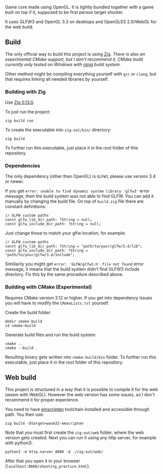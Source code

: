 Game core made using OpenGL. It is tightly bundled together with a game built on top if it, supposed to be first person target shooter.

It uses GLFW3 and OpenGL 3.3 on desktops and OpenGLES 2.0/WebGL for the web build.

## Build
The only official way to build this project is using [Zig](https://ziglang.org/).
_There is also an experimental CMake support, but I don't recommend it, CMake build currently only tested on Windows with [ninja](https://ninja-build.org/) build system._

Other method might be compiling everything yourself with `gcc` or `clang`, but that requires linking all needed libraries by yourself.

### Building with Zig
Use [Zig 0.13.0](https://ziglang.org/download/).

To just run the project:
```console
zig build run
```

To create the executable into `zig-out/bin/` directory:
```console
zig build
```
To further run this executable, just place it in the root folder of this repository.

### Dependencies
The only dependency (other than OpenGL) is `GLFW3`, please use version 3.4 or newer.

If you get `error: unable to find dynamic system library 'glfw3'` error message, then the build system was not able to find GLFW. You can add it manually by changing the build file. On top of `build.zig` file there are constant definitions:
```zig
// GLFW custom paths
const glfw_lib_dir_path: ?String = null;
const glfw_include_dir_path: ?String = null;
```
Just change those to match your glfw location, for example:
```zig
// GLFW custom paths
const glfw_lib_dir_path: ?String = "path/to/your/glfw/3.4/lib";
const glfw_include_dir_path: ?String = "path/to/your/glfw/3.4/include";
```

Similiarily you might get `error: 'GLFW/glfw3.h' file not found` error message, it means that the build system didn't find GLFW3 include directory. Fix this by the same procedure described above.

### Building with CMake (Experimental)
Requires CMake version 3.12 or higher. If you get into dependency issues you will have to modify the `CMakeLists.txt` yourself.

Create the build folder:
```console
mkdir cmake-build
cd cmake-build
```
Generate build files and run the build system:
```console
cmake ..
cmake --build .
```
Resulting binary gets written into `cmake-build/bin` folder. To further run this executable, just place it in the root folder of this repository.

## Web build
This project is structured in a way that it is possible to compile it for the web (wasm with WebGL).
However the web version has some issues, so I don't recommend it for proper experience.

You need to have [emscripten](https://emscripten.org/) toolchain installed and accessible through path.
You then use:
```console
zig build -Dtarget=wasm32-emscripten
```
Note that you must first create the `zig-out/web` folder, where the web version gets created.
Next you can run it using any http server, for example with python3:
```console
python3 -m http.server 8080 -d ./zig-out/web/
```
After that you open it in your browser (`localhost:8080/shooting_practice.html`).
